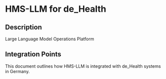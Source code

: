 # HMS-LLM for de_Health

## Description

Large Language Model Operations Platform

## Integration Points

This document outlines how HMS-LLM is integrated with de_Health systems in Germany.
